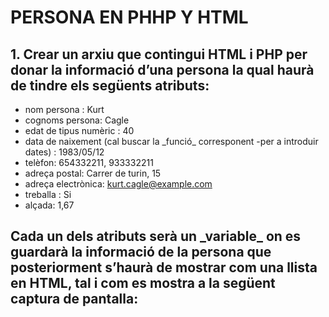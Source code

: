 # PERSONA EN PHHP Y HTML
## **1.**  Crear un arxiu que contingui HTML i PHP per donar la informació d’una persona la qual haurà de tindre els següents atributs:

- nom persona : Kurt
- cognoms persona: Cagle
- edat de tipus numèric : 40
- data de naixement (cal buscar la \_funció\_  corresponent -per a introduir dates) : 1983/05/12
- telèfon: 654332211, 933332211
- adreça postal: Carrer de turin, 15
- adreça electrònica: kurt.cagle@example.com
- treballa : Si
- alçada: 1,67

## Cada un dels atributs serà un \_variable\_  on es guardarà la informació de la persona que posteriorment s’haurà de mostrar com una llista en HTML, tal i com es mostra a la següent captura de pantalla:
